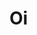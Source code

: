 <html>
  <head>
    <style>
    background: green;
    </style>
  </head>
  <body>
    <h1>Oi</h1>
  
  </body>
</html>
